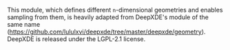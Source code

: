 This module, which defines different `n`-dimensional geometries and enables sampling from 
them, is heavily adapted from DeepXDE's module of the same name 
(https://github.com/lululxvi/deepxde/tree/master/deepxde/geometry). DeepXDE is released under
the LGPL-2.1 license.